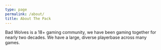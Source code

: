 ```yaml
---
type: page
permalink: /about/
title: About The Pack
---
```


Bad Wolves is a 18+ gaming community, we have been gaming together for nearly two decades. We have a large, diverse 
playerbase across many games.
